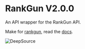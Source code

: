 # RankGun V2.0.0

An API wrapper for the RankGun API.

Make for [rankgun](https://rankgun.works), read the [docs](https://docs.rankgun.works).

![DeepSource](https://app.deepsource.com/gh/Noah-Haf/RankGunModule.svg/?label=active+issues&token=V8iugzJHyPW6a3P2VKRY06wG)
